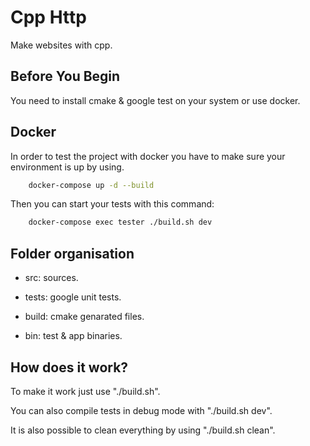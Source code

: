 # Cpp Http
Make websites with cpp.

## Before You Begin
You need to install cmake & google test on your system or use docker.

## Docker
In order to test the project with docker you have to make sure your environment is up by using.
```bash 
    docker-compose up -d --build
```

Then you can start your tests with this command:
```bash 
    docker-compose exec tester ./build.sh dev
```


## Folder organisation
* src: sources.

* tests: google unit tests.

* build: cmake genarated files.

* bin: test & app binaries.

## How does it work?

To make it work just use "./build.sh". 

You can also compile tests in debug mode with "./build.sh dev".

It is also possible to clean everything by using "./build.sh clean".
